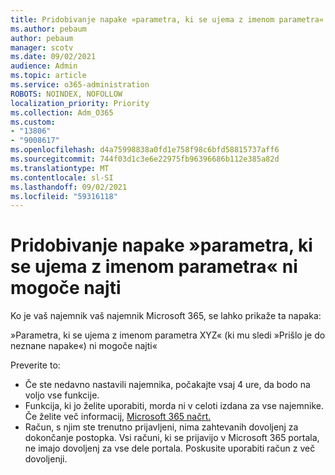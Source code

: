 ```yaml
---
title: Pridobivanje napake »parametra, ki se ujema z imenom parametra« ni mogoče najti
ms.author: pebaum
author: pebaum
manager: scotv
ms.date: 09/02/2021
audience: Admin
ms.topic: article
ms.service: o365-administration
ROBOTS: NOINDEX, NOFOLLOW
localization_priority: Priority
ms.collection: Adm_O365
ms.custom:
- "13806"
- "9008617"
ms.openlocfilehash: d4a75998838a0fd1e758f98c6bfd58815737aff6
ms.sourcegitcommit: 744f03d1c3e6e22975fb96396686b112e385a82d
ms.translationtype: MT
ms.contentlocale: sl-SI
ms.lasthandoff: 09/02/2021
ms.locfileid: "59316118"
---
```

# <a name="getting-a-parameter-cannot-be-found-that-matches-parameter-name-error"></a>Pridobivanje napake »parametra, ki se ujema z imenom parametra« ni mogoče najti

Ko je vaš najemnik vaš najemnik Microsoft 365, se lahko prikaže ta napaka:

»Parametra, ki se ujema z imenom parametra XYZ« (ki mu sledi »Prišlo je do neznane napake«) ni mogoče najti«

Preverite to:

- Če ste nedavno nastavili najemnika, počakajte vsaj 4 ure, da bodo na voljo vse funkcije.
- Funkcija, ki jo želite uporabiti, morda ni v celoti izdana za vse najemnike. Če želite več informacij, [Microsoft 365 načrt.](https://www.microsoft.com/microsoft-365/roadmap)
- Račun, s njim ste trenutno prijavljeni, nima zahtevanih dovoljenj za dokončanje postopka. Vsi računi, ki se prijavijo v Microsoft 365 portala, ne imajo dovoljenj za vse dele portala. Poskusite uporabiti račun z več dovoljenji.

